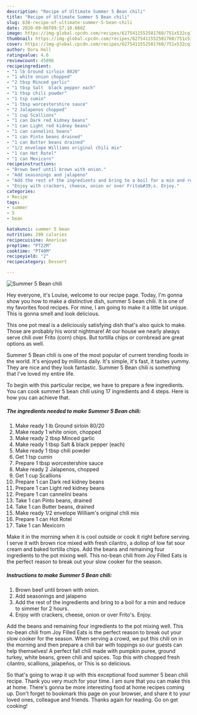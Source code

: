 ```yaml
---
description: "Recipe of Ultimate Summer 5 Bean chili"
title: "Recipe of Ultimate Summer 5 Bean chili"
slug: 638-recipe-of-ultimate-summer-5-bean-chili
date: 2020-09-06T09:57:10.688Z
image: https://img-global.cpcdn.com/recipes/6275411552501760/751x532cq70/summer-5-bean-chili-recipe-main-photo.jpg
thumbnail: https://img-global.cpcdn.com/recipes/6275411552501760/751x532cq70/summer-5-bean-chili-recipe-main-photo.jpg
cover: https://img-global.cpcdn.com/recipes/6275411552501760/751x532cq70/summer-5-bean-chili-recipe-main-photo.jpg
author: Dora Hall
ratingvalue: 4.6
reviewcount: 45896
recipeingredient:
- "1 lb Ground sirloin 8020"
- "1 white onion chopped"
- "2 tbsp Minced garlic"
- "1 tbsp Salt  black pepper each"
- "1 tbsp chili powder"
- "1 tsp cumin"
- "1 tbsp worcestershire sauce"
- "2 Jalapenos chopped"
- "1 cup Scallions"
- "1 can Dark red kidney beans"
- "1 can Light red kidney beans"
- "1 can cannelini beans"
- "1 can Pinto beans drained"
- "1 can Butter beans drained"
- "1/2 envelope Williams original chili mix"
- "1 can Hot Rotel"
- "1 can Mexicorn"
recipeinstructions:
- "Brown beef until brown with onion."
- "Add seasonings and jalapeno"
- "Add the rest of the ingredients and bring to a boil for a min and reduce to simmer for 2 hours."
- "Enjoy with crackers, cheese, onion or over Frito&#39;s. Enjoy."
categories:
- Recipe
tags:
- summer
- 5
- bean

katakunci: summer 5 bean 
nutrition: 299 calories
recipecuisine: American
preptime: "PT22M"
cooktime: "PT40M"
recipeyield: "2"
recipecategory: Dessert

---
```



![Summer 5 Bean chili](https://img-global.cpcdn.com/recipes/6275411552501760/751x532cq70/summer-5-bean-chili-recipe-main-photo.jpg)

Hey everyone, it's Louise, welcome to our recipe page. Today, I'm gonna show you how to make a distinctive dish, summer 5 bean chili. It is one of my favorites food recipes. For mine, I am going to make it a little bit unique. This is gonna smell and look delicious.

This one pot meal is a deliciously satisfying dish that&#39;s also quick to make. Those are probably his worst nightmare! At our house we nearly always serve chili over Frito (corn) chips. But tortilla chips or cornbread are great options as well.

Summer 5 Bean chili is one of the most popular of current trending foods in the world. It's enjoyed by millions daily. It's simple, it's fast, it tastes yummy. They are nice and they look fantastic. Summer 5 Bean chili is something that I've loved my entire life.


To begin with this particular recipe, we have to prepare a few ingredients. You can cook summer 5 bean chili using 17 ingredients and 4 steps. Here is how you can achieve that.

<!--inarticleads1-->

##### The ingredients needed to make Summer 5 Bean chili:

1. Make ready 1 lb Ground sirloin 80/20
1. Make ready 1 white onion, chopped
1. Make ready 2 tbsp Minced garlic
1. Make ready 1 tbsp Salt &amp; black pepper (each)
1. Make ready 1 tbsp chili powder
1. Get 1 tsp cumin
1. Prepare 1 tbsp worcestershire sauce
1. Make ready 2 Jalapenos, chopped
1. Get 1 cup Scallions
1. Prepare 1 can Dark red kidney beans
1. Prepare 1 can Light red kidney beans
1. Prepare 1 can cannelini beans
1. Take 1 can Pinto beans, drained
1. Take 1 can Butter beans, drained
1. Make ready 1/2 envelope William&#39;s original chili mix
1. Prepare 1 can Hot Rotel
1. Take 1 can Mexicorn


Make it in the morning when it is cool outside or cook it right before serving. I serve it with brown rice mixed with fresh cilantro, a dollop of low fat sour cream and baked tortilla chips. Add the beans and remaining four ingredients to the pot mixing well. This no-bean chili from Joy Filled Eats is the perfect reason to break out your slow cooker for the season. 

<!--inarticleads2-->

##### Instructions to make Summer 5 Bean chili:

1. Brown beef until brown with onion.
1. Add seasonings and jalapeno
1. Add the rest of the ingredients and bring to a boil for a min and reduce to simmer for 2 hours.
1. Enjoy with crackers, cheese, onion or over Frito&#39;s. Enjoy.


Add the beans and remaining four ingredients to the pot mixing well. This no-bean chili from Joy Filled Eats is the perfect reason to break out your slow cooker for the season. When serving a crowd, we put this chili on in the morning and then prepare a chili bar with toppings so our guests can help themselves! A perfect fall chili made with pumpkin puree, ground turkey, white beans, green chili and spices. Top this with chopped fresh cilantro, scallions, jalapeños, or This is so delicious. 

So that's going to wrap it up with this exceptional food summer 5 bean chili recipe. Thank you very much for your time. I am sure that you can make this at home. There's gonna be more interesting food at home recipes coming up. Don't forget to bookmark this page on your browser, and share it to your loved ones, colleague and friends. Thanks again for reading. Go on get cooking!
